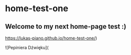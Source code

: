 # home-test-one
## Welcome to my next home-page test :)
https://lukas-piano.github.io/home-test-one/)

![Pepiniera Dźwięku](
